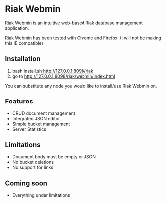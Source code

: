 Riak Webmin
===========

Riak Webmin is an intuitive web-based Riak database management application.

Riak Webmin has been tested with Chrome and Firefox. (I will not be making this IE compatible)

Installation
------------

1. bash install.sh http://127.0.0.1:8098/riak 
2. go to http://127.0.0.1:8098/riak/webmin/index.html

You can substitute any node you would like to install/use Riak Webmin on.

Features
--------

* CRUD document management
* Integrated JSON editor
* Simple bucket management
* Server Statistics 

Limitations
-----------

* Document body must be empty or JSON
* No bucket deletions
* No support for links

Coming soon
-----------
* Everything under limitations
